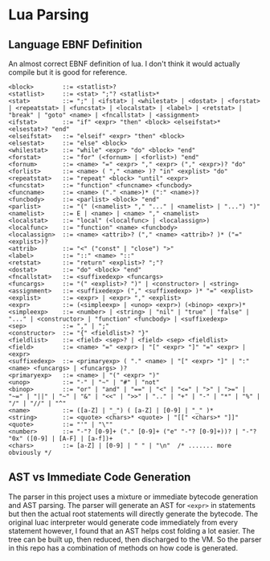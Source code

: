 # Lua Parsing

## Language EBNF Definition
An almost correct EBNF definition of lua. I don't think it would actually compile
but it is good for reference.

```ebnf
<block>        ::= <statlist>?
<statlist>     ::= <stat> ";"? <statlist>*
<stat>         ::= ";" | <ifstat> | <whilestat> | <dostat> | <forstat> | <repeatstat> | <funcstat> | <localstat> | <label> | <retstat> | "break" | "goto" <name> | <fncallstat> | <assignment>
<ifstat>       ::= "if" <expr> "then" <block> <elseifstat>* <elsestat>? "end"
<elseifstat>   ::= "elseif" <expr> "then" <block>
<elsestat>     ::= "else" <block>
<whilestat>    ::= "while" <expr> "do" <block> "end"
<forstat>      ::= "for" (<fornum> | <forlist>) "end"
<fornum>       ::= <name> "=" <expr> "," <expr> ("," <expr>)? "do"
<forlist>      ::= <name> ( "," <name> )? "in" <explist> "do"
<repeatstat>   ::= "repeat" <block> "until" <expr>
<funcstat>     ::= "function" <funcname> <funcbody>
<funcname>     ::= <name> ("." <name>)* (":" <name>)?
<funcbody>     ::= <parlist> <block> "end"
<parlist>      ::= "(" (<namelist> "," "..." | <namelist> | "...") ")"
<namelist>     ::= E | <name> | <name> "," <namelist>
<localstat>    ::= "local" (<localfunc> | <localassign>)
<localfunc>    ::= "function" <name> <funcbody>
<localassign>  ::= <name> <attrib>? ("," <name> <attrib>? )* ("=" <explist>)?
<attrib>       ::= "<" ("const" | "close") ">"
<label>        ::= "::" <name> "::"
<retstat>      ::= "return" <explist>? ";"?
<dostat>       ::= "do" <block> "end"
<fncallstat>   ::= <suffixedexp> <funcargs>
<funcargs>     ::= "(" <explist>? ")" | <constructor> | <string>
<assignment>   ::= <suffixedexp> ("," <suffixedexp> )* "=" <explist>
<explist>      ::= <expr> | <expr> "," <explist>
<expr>         ::= (<simpleexp> | <unop> <expr>) (<binop> <expr>)*
<simpleexp>    ::= <number> | <string> | "nil" | "true" | "false" | "..." | <constructor> | "function" <funcbody> | <suffixedexp>
<sep>          ::= "," | ";"
<constructor>  ::= "{" <fieldlist>? "}"
<fieldlist>    ::= <field> <sep>? | <field> <sep> <fieldlist>
<field>        ::= <name> "=" <expr> | "[" <expr> "]" "=" <expr> | <expr>
<suffixedexp>  ::= <primaryexp> ( "." <name> | "[" <expr> "]" | ":" <name> <funcargs> | <funcargs> )?
<primaryexp>   ::= <name> | "(" <expr> ")"
<unop>         ::= "-" | "~" | "#" | "not"
<binop>        ::= "or" | "and" | "==" | "<" | "<=" | ">" | ">=" | "~=" | "||" | "~" | "&" | "<<" | ">>" | ".." | "+" | "-" | "*" | "%" | "/" | "//" | "^"
<name>         ::= ([a-Z] | "_") ( [a-Z] | [0-9] | "_" )*
<string>       ::= <quote> <chars>* <quote> | "[[" <chars>* "]]"
<quote>        ::= "'" | "\""
<number>       ::= "-"? [0-9]+ ("." [0-9]+ ("e" "-"? [0-9]+))? | "-"? "0x" ([0-9] | [A-F] | [a-f])+
<chars>        ::= [a-Z] | [0-9] | " " | "\n"  /* ....... more obviously */
```

## AST vs Immediate Code Generation
The parser in this project uses a mixture or immediate bytecode generation and AST
parsing. The parser will generate an AST for `<expr>` in statements but then the
actual root statements will directly generate the bytecode. The original luac
interpreter would generate code immediately from every statement however, I found
that an AST helps cost folding a lot easier. The tree can be built up, then reduced,
then discharged to the VM. So the parser in this repo has a combination of methods
on how code is generated.
